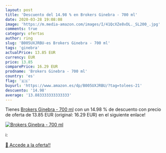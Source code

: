 ```yaml
---
layout: post
title: 'Descuento del 14.98 % en Brokers Ginebra - 700 ml'
date: 2020-03-28 19:08:08
image: 'https://m.media-amazon.com/images/I/41QcXZe8vDL._SL200_.jpg'
comments: true
category: ofertas
author: ring
slug: 'B005UXJRBU-es Brokers Ginebra - 700 ml'
tags: 'ginebra'
actualPrice: 13.85 EUR
currency: EUR
price: 13.85
comparePrice: 16.29 EUR
prodname: 'Brokers Ginebra - 700 ml'
country: 'es'
flag: '🇪🇸'
buyurl: 'https://www.amazon.es/dp/B005UXJRBU/?tag=tolees-21'
descuento: '14.98'
average: '13.883333333333333'
---
```


Tienes [Brokers Ginebra - 700 ml](https://www.amazon.es/dp/B005UXJRBU/?tag=tolees-21) con un 14.98 % de descuento con precio de oferta de 13.85 EUR (original: 16.29 EUR) en el siguiente enlace!

[![Brokers Ginebra - 700 ml](https://m.media-amazon.com/images/I/41QcXZe8vDL._SL200_.jpg)](https://www.amazon.es/dp/B005UXJRBU/?tag=tolees-21)

ℹ️:


[🛒 Accede a la oferta!!](https://www.amazon.es/dp/B005UXJRBU/?tag=tolees-21)
